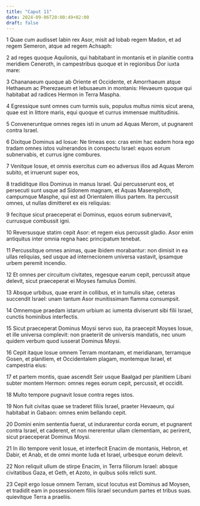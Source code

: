 ```yaml
---
title: "Caput 11"
date: 2024-09-06T20:00:49+02:00
draft: false
---
```



1 Quae cum audisset Iabin rex Asor, misit ad Iobab regem Madon, et ad regem Semeron, atque ad regem Achsaph:

2 ad reges quoque Aquilonis, qui habitabant in montanis et in planitie contra meridiem Ceneroth, in campestribus quoque et in regionibus Dor iuxta mare:

3 Chananaeum quoque ab Oriente et Occidente, et Amorrhaeum atque Hethaeum ac Pherezaeum et Iebusaeum in montanis: Hevaeum quoque qui habitabat ad radices Hermon in Terra Maspha.

4 Egressique sunt omnes cum turmis suis, populus multus nimis sicut arena, quae est in littore maris, equi quoque et currus immensae multitudinis.

5 Conveneruntque omnes reges isti in unum ad Aquas Merom, ut pugnarent contra Israel.

6 Dixitque Dominus ad Iosue: Ne timeas eos: cras enim hac eadem hora ego tradam omnes istos vulnerandos in conspectu Israel: equos eorum subnervabis, et currus igne combures.

7 Venitque Iosue, et omnis exercitus cum eo adversus illos ad Aquas Merom subito, et irruerunt super eos,

8 tradiditque illos Dominus in manus Israel. Qui percusserunt eos, et persecuti sunt usque ad Sidonem magnam, et Aquas Maserephoth, campumque Masphe, qui est ad Orientalem illius partem. Ita percussit omnes, ut nullas dimitteret ex eis reliquias:

9 fecitque sicut praeceperat ei Dominus, equos eorum subnervavit, currusque combussit igni.

10 Reversusque statim cepit Asor: et regem eius percussit gladio. Asor enim antiquitus inter omnia regna haec principatum tenebat.

11 Percussitque omnes animas, quae ibidem morabantur: non dimisit in ea ullas reliquias, sed usque ad internecionem universa vastavit, ipsamque urbem peremit incendio.

12 Et omnes per circuitum civitates, regesque earum cepit, percussit atque delevit, sicut praeceperat ei Moyses famulus Domini.

13 Absque urbibus, quae erant in collibus, et in tumulis sitae, ceteras succendit Israel: unam tantum Asor munitissimam flamma consumpsit.

14 Omnemque praedam istarum urbium ac iumenta diviserunt sibi filii Israel, cunctis hominibus interfectis.

15 Sicut praeceperat Dominus Moysi servo suo, ita praecepit Moyses Iosue, et ille universa complevit: non praeteriit de universis mandatis, nec unum quidem verbum quod iusserat Dominus Moysi.

16 Cepit itaque Iosue omnem Terram montanam, et meridianam, terramque Gosen, et planitiem, et Occidentalem plagam, montemque Israel, et campestria eius:

17 et partem montis, quae ascendit Seir usque Baalgad per planitiem Libani subter montem Hermon: omnes reges eorum cepit, percussit, et occidit.

18 Multo tempore pugnavit Iosue contra reges istos.

19 Non fuit civitas quae se traderet filiis Israel, praeter Hevaeum, qui habitabat in Gabaon: omnes enim bellando cepit.

20 Domini enim sententia fuerat, ut indurarentur corda eorum, et pugnarent contra Israel, et caderent, et non mererentur ullam clementiam, ac perirent, sicut praeceperat Dominus Moysi.

21 In illo tempore venit Iosue, et interfecit Enacim de montanis, Hebron, et Dabir, et Anab, et de omni monte Iuda et Israel, urbesque eorum delevit.

22 Non reliquit ullum de stirpe Enacim, in Terra filiorum Israel: absque civitatibus Gaza, et Geth, et Azoto, in quibus solis relicti sunt.

23 Cepit ergo Iosue omnem Terram, sicut locutus est Dominus ad Moysen, et tradidit eam in possessionem filiis Israel secundum partes et tribus suas. quievitque Terra a praeliis.

